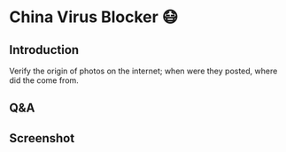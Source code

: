 # China Virus Blocker 😷

## Introduction
Verify the origin of photos on the internet; when were they posted, where did the come from.

## Q&A

## Screenshot
